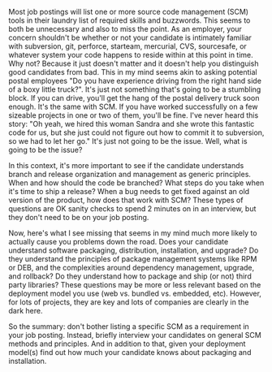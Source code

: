 Most job postings will list one or more source code management (SCM) tools in their laundry list of required skills and buzzwords. This seems to both be unnecessary and also to miss the point. As an employer, your concern shouldn't be whether or not your candidate is intimately familiar with subversion, git, perforce, starteam, mercurial, CVS, sourcesafe, or whatever system your code happens to reside within at this point in time. Why not? Because it just doesn't matter and it doesn't help you distinguish good candidates from bad. This in my mind seems akin to asking potential postal employees "Do you have experience driving from the right hand side of a boxy little truck?". It's just not something that's going to be a stumbling block. If you can drive, you'll get the hang of the postal delivery truck soon enough. It's the same with SCM. If you have worked successfully on a few sizeable projects in one or two of them, you'll be fine. I've never heard this story: "Oh yeah, we hired this woman Sandra and she wrote this fantastic code for us, but she just could not figure out how to commit it to subversion, so we had to let her go." It's just not going to be the issue. Well, what is going to be the issue?

In this context, it's more important to see if the candidate understands branch and release organization and management as generic principles. When and how should the code be branched? What steps do you take when it's time to ship a release? When a bug needs to get fixed against an old version of the product, how does that work with SCM? These types of questions are OK sanity checks to spend 2 minutes on in an interview, but they don't need to be on your job posting.

Now, here's what I see missing that seems in my mind much more likely to actually cause you problems down the road. Does your candidate understand software packaging, distribution, installation, and upgrade? Do they understand the principles of package management systems like RPM or DEB, and the complexities around dependency management, upgrade, and rollback? Do they understand how to package and ship (or not) third party libraries? These questions may be more or less relevant based on the deployment model you use (web vs. bundled vs. embedded, etc). However, for lots of projects, they are key and lots of companies are clearly in the dark here.

So the summary: don't bother listing a specific SCM as a requirement in your job posting. Instead, briefly interview your candidates on general SCM methods and principles. And in addition to that, given your deployment model(s) find out how much your candidate knows about packaging and installation.
